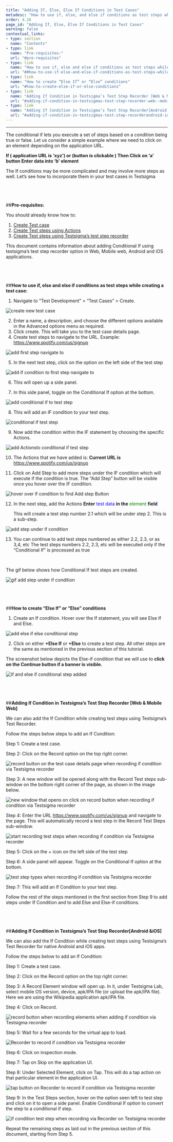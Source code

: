 ```yaml
---
title: "Adding If, Else, Else If Conditions in Test Cases"
metadesc: "How to use if, else, and else if conditions as test steps while creating a test case in Testsigma"
order: 4.26
page_id: "Adding If, Else, Else If Conditions in Test Cases"
warning: false
contextual_links:
- type: section
  name: "Contents"
- type: link
  name: "Pre-requisites:"
  url: "#pre-requisites"
- type: link
  name: "How to use if, else and else if conditions as test steps while creating a test case:"
  url: "##how-to-use-if-else-and-else-if-conditions-as-test-steps-while-creating-a-test-case"
- type: link
  name: "How to create “Else If” or “Else” conditions"
  url: "#how-to-create-else-if-or-else-conditions"
- type: link
  name: "Adding If Condition in Testsigma’s Test Step Recorder [Web & Mobile Web]"
  url: "#adding-if-condition-in-testsigmas-test-step-recorder-web--mobile-web"
- type: link
  name: "Adding If Condition in Testsigma’s Test Step Recorder[Android &iOS]"
  url: "#adding-if-condition-in-testsigmas-test-step-recorderandroid-ios"
---
```


---


The conditional if lets you execute a set of steps based on a condition being true or false. Let us consider a simple example where we need to click on an element depending on the application URL. 

**If ( application URL is ‘xyz’) or (button is clickable )
Then Click on ‘a’ button
Enter data into ‘b’ element**


The If conditions may be more complicated and may involve more steps as well. Let’s see how to incorporate them in your test cases in Testsigma

&emsp;
---
##**Pre-requisites:**

You should already know how to:

 1. [Create Test case](https://testsigma.com/docs/test-cases/manage/add-edit-delete/)
 2. [Create Test steps using Actions](https://testsigma.com/docs/test-cases/create-steps-nl/overview/)
 3. [Create Test steps using Testsigma’s test step recorder](https://testsigma.com/docs/test-cases/create-steps-recorder/web-apps/overview/)
   
This document contains information about adding Conditional If using testsigma’s test step recorder option in Web, Mobile web, Android and iOS applications.

&emsp;
---
##**How to use if, else and else if conditions as test steps while creating a test case:**

 1. Navigate to “Test Development” > “Test Cases” > Create.

![create new test case](https://docs.testsigma.com/images/if-condition/create-new-test-cases.png)

 2. Enter a name, a description, and choose the different options available in the Advanced options menu as required.
 3. Click create. This will take you to the test case details page.
 4. Create test steps to navigate to the URL. Example: https://www.spotify.com/us/signup

![add first step navigate to](https://docs.testsigma.com/images/if-condition/add-first-step-navigate-to.png)

 5. In the next test step, click on the option on the left side of the test step

![add if condition to first step navigate to](https://docs.testsigma.com/images/if-condition/add-first-step-navigate-to-add-if.png)

 6. This will open up a side panel.

 7. In this side panel, toggle on the Conditional If option at the bottom.

![add conditional if to test step](https://docs.testsigma.com/images/if-condition/add-conditional-if-to-test-step.png)

 8. This will add an IF condition to your test step.

![conditional if test step](https://docs.testsigma.com/images/if-condition/conditional-if-test-step.png)

 9. Now add the condition within the IF statement by choosing the specific Actions.

![add Actionsto conditional if test step](https://docs.testsigma.com/images/if-condition/add-Actions-to-conditional-if-test-step.png)

 10. The Actions that we have added is: **Current URL is** https://www.spotify.com/us/signup

 11. Click on Add Step to add more steps under the IF condition which will execute if the condition is true. The “Add Step” button will be visible once you hover over the IF condition.

![ hover over if condition to find Add step Button](https://docs.testsigma.com/images/if-condition/hover-over-if-condition-to-find-Add-step-Button.png)

 12. In the next step, add the Actions **Enter** <span style="color:blue">test data</span> **in the** <span style="color:green">element</span> **field**
   
     This will create a test step number 2.1 which will be under step 2. This is a sub-step.

![add step under if condition](https://docs.testsigma.com/images/if-condition/add-step-under-if-condition.png)

13. You can continue to add test steps numbered as either 2.2, 2.3, or as 3,4, etc
The test steps numbers 2.2, 2.3, etc will be executed only if the “Conditional If” is processed as true

&emsp;

The gif below shows how Conditional If test steps are created.

![gif add step under if condition](https://docs.testsigma.com/images/if-condition/gif-add-step-under-if-condition.gif)

&emsp;
---
##**How to create “Else If” or “Else” conditions**

 1. Create an If condition. Hover over the If statement, you will see Else If and Else.

![add else if else conditional step](https://docs.testsigma.com/images/if-condition/add-else-if-else-conditional-step.png)

 2. Click on either **+Else If** or **+Else** to create a test step. All other steps are the same as mentioned in the previous section of this tutorial.

The screenshot below depicts the Else-if condition that we will use to **click on the Continue button if a banner is visible.**

![if and else if conditional step added](https://docs.testsigma.com/images/if-condition/if-and-else-if-conditional-step-added.png)

&emsp;
---
##**Adding If Condition in Testsigma’s Test Step Recorder [Web & Mobile Web]**

We can also add the If Condition while creating test steps using Testsigma’s Test Recorder.

Follow the steps below steps to add an If Condition:

 Step 1: Create a test case.

 Step 2: Click on the Record option on the top right corner.

![record button on the test case details page when recording if condition via Testsigma recorder](https://docs.testsigma.com/images/if-condition/record-button-test-case-details-page-if-condition.png)

 Step 3: A new window will be opened along with the Record Test steps sub-window on the bottom right corner of the page, as shown in the image below.

![new window that opens on click on record button when recording if condition via Testsigma recorder](https://docs.testsigma.com/images/if-condition/new-window-on-click-on-record-button-if-condition.png)

 Step 4: Enter the URL https://www.spotify.com/us/signup and navigate to the page. This will automatically record a test step in the Record Test Steps sub-window.

![start recording test steps when recording if condition via Testsigma recorder](https://docs.testsigma.com/images/if-condition/start-recording-test-steps-if-condition.png)

 
 Step 5: Click on the + icon on the left side of the test step

 Step 6: A side panel will appear. Toggle on the Conditional If option at the bottom.

![test step types when recording if condition via Testsigma recorder](https://docs.testsigma.com/images/if-condition/test-step-type-when-recording-test-steps-if-condition.png)


  Step 7: This will add an If Condition to your test step.

Follow the rest of the steps mentioned in the first section from Step 9 to add steps under If   Condition and to add Else and Else-if conditions.

&emsp;
---
##**Adding If Condition in Testsigma’s Test Step Recorder[Android &iOS]**

We can also add the If Condition while creating test steps using Testsigma’s Test Recorder for native Android and iOS apps.



Follow the steps below to add an If Condition:

 Step 1: Create a test case.

 Step 2: Click on the Record option on the top right corner.

 Step 3: A Record Element window will open up. In it, under Testsigma Lab, select mobile OS version, device, apk/IPA file (or upload the apk/IPA file). Here we are using the Wikipedia application apk/IPA file.

 Step 4: Click on Record.

![record button when recording elements when adding if condition via Testsigma recorder](https://docs.testsigma.com/images/if-condition/record-button-when-recording-elements-if-condition.png)

  Step 5: Wait for a few seconds for  the virtual app to load.

![Recorder to record if condition via Testsigma recorder](https://docs.testsigma.com/images/if-condition/Recorder-to-record-if-condition.png)

 Step 6: Click on inspection mode.

 Step 7: Tap on Skip on the application UI.

 Step 8: Under Selected Element, click on Tap. This will do a tap action on that particular element in the application UI.

![tap button on Recorder to record if condition via Testsigma recorder](https://docs.testsigma.com/images/if-condition/tap-button-Recorder-to-record-if-condition.png)


Step 9:  In the Test Steps section, hover on the option seen left to test step and click on it to open a side panel. Enable Conditional If option to convert the step to a conditional if step.

![if condition test step when recording via Recorder on Testsigma recorder](https://docs.testsigma.com/images/if-condition/if-condition-test-step-Recorder.png)

Repeat the remaining steps as laid out in the previous section of this document, starting from Step 5. 


















